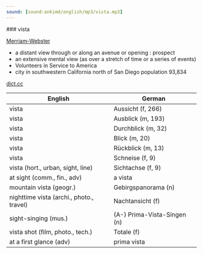 ```yaml
---
sound: [sound:ankimd/english/mp3/vista.mp3]
---
```


\### vista

[Merriam-Webster](https://www.merriam-webster.com/dictionary/vista)

- a distant view through or along an avenue or opening : prospect
- an extensive mental view (as over a stretch of time or a series of events)
- Volunteers in Service to America
- city in southwestern California north of San Diego population 93,834

[dict.cc](https://www.dict.cc/vista)

| English        | German       |
| -------------- | ------------ |
| vista | Aussicht (f, 266) |
| vista | Ausblick (m, 193) |
| vista | Durchblick (m, 32) |
| vista | Blick (m, 20) |
| vista | Rückblick (m, 13) |
| vista | Schneise (f, 9) |
| vista (hort., urban, sight, line) | Sichtachse (f, 9) |
| at sight (comm., fin., adv) | a vista <a v.> |
| mountain vista (geogr.) | Gebirgspanorama (n) |
| nighttime vista (archi., photo., travel) | Nachtansicht (f) |
| sight-singing (mus.) | (A-) Prima-Vista-Singen (n) |
| vista shot (film, photo., tech.) | Totale (f) |
| at a first glance (adv) | prima vista |
